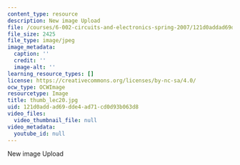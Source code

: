 ```yaml
---
content_type: resource
description: New image Upload
file: /courses/6-002-circuits-and-electronics-spring-2007/121d0addad69dde4ad71cd0d93b063d8_thumb_lec20.jpg
file_size: 2425
file_type: image/jpeg
image_metadata:
  caption: ''
  credit: ''
  image-alt: ''
learning_resource_types: []
license: https://creativecommons.org/licenses/by-nc-sa/4.0/
ocw_type: OCWImage
resourcetype: Image
title: thumb_lec20.jpg
uid: 121d0add-ad69-dde4-ad71-cd0d93b063d8
video_files:
  video_thumbnail_file: null
video_metadata:
  youtube_id: null
---
```

New image Upload